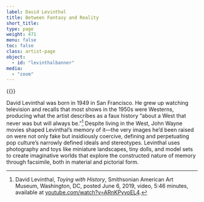 ```yaml
---
label: David Levinthal
title: Between Fantasy and Reality
short_title:
type: page
weight: 471
menu: false
toc: false
class: artist-page
object:
  - id: "levinthalbanner"
media:
  - "zoom"
---
```

{{<q-figure id="levinthalbanner">}}

David Levinthal was born in 1949 in San Francisco. He grew up watching television and recalls that most shows in the 1950s were Westerns, producing what the artist describes as a faux history “about a West that never was but will always be.”[^1] Despite living in the West, John Wayne movies shaped Levinthal’s memory of it—the very images he’d been raised on were not only fake but insidiously coercive, defining and perpetuating pop culture’s narrowly defined ideals and stereotypes. Levinthal uses photography and toys like miniature landscapes, tiny dolls, and model sets to create imaginative worlds that explore the constructed nature of memory through facsimile, both in material and pictorial form.

[^1]: David Levinthal, *Toying with History*, Smithsonian American Art Museum, Washington, DC, posted June 6, 2019, video, 5:46 minutes, available at [youtube.com/watch?v=ARnKPyvoEL4](https://www.youtube.com/watch?v=ARnKPyvoEL4).

